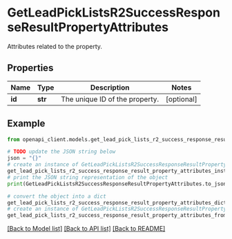 # GetLeadPickListsR2SuccessResponseResultPropertyAttributes

Attributes related to the property.

## Properties

Name | Type | Description | Notes
------------ | ------------- | ------------- | -------------
**id** | **str** | The unique ID of the property. | [optional] 

## Example

```python
from openapi_client.models.get_lead_pick_lists_r2_success_response_result_property_attributes import GetLeadPickListsR2SuccessResponseResultPropertyAttributes

# TODO update the JSON string below
json = "{}"
# create an instance of GetLeadPickListsR2SuccessResponseResultPropertyAttributes from a JSON string
get_lead_pick_lists_r2_success_response_result_property_attributes_instance = GetLeadPickListsR2SuccessResponseResultPropertyAttributes.from_json(json)
# print the JSON string representation of the object
print(GetLeadPickListsR2SuccessResponseResultPropertyAttributes.to_json())

# convert the object into a dict
get_lead_pick_lists_r2_success_response_result_property_attributes_dict = get_lead_pick_lists_r2_success_response_result_property_attributes_instance.to_dict()
# create an instance of GetLeadPickListsR2SuccessResponseResultPropertyAttributes from a dict
get_lead_pick_lists_r2_success_response_result_property_attributes_from_dict = GetLeadPickListsR2SuccessResponseResultPropertyAttributes.from_dict(get_lead_pick_lists_r2_success_response_result_property_attributes_dict)
```
[[Back to Model list]](../README.md#documentation-for-models) [[Back to API list]](../README.md#documentation-for-api-endpoints) [[Back to README]](../README.md)


